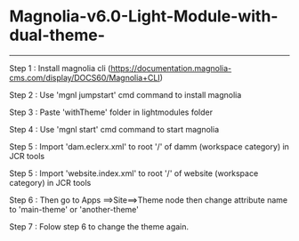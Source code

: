 # Magnolia-v6.0-Light-Module-with-dual-theme-
<hr/>

Step 1 : Install magnolia cli (https://documentation.magnolia-cms.com/display/DOCS60/Magnolia+CLI)

Step 2 : Use 'mgnl jumpstart' cmd command to install magnolia

Step 3 : Paste 'withTheme' folder in lightmodules folder

Step 4 : Use 'mgnl start' cmd command to start magnolia

Step 5 : Import 'dam.eclerx.xml' to root '/' of damm (workspace category) in JCR tools

Step 5 : Import 'website.index.xml' to root '/' of website (workspace category) in JCR tools

Step 6 : Then go to Apps ==>Site==>Theme node then change attribute name to 'main-theme' or 'another-theme'

Step 7 : Folow step 6 to change the theme again.